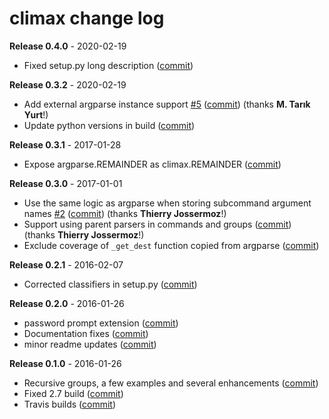 # climax change log

**Release 0.4.0** - 2020-02-19

- Fixed setup.py long description ([commit](https://github.com/miguelgrinberg/climax/commit/8fa9f4fb1f992a4f498d3a291aad2318bf17ef42))

**Release 0.3.2** - 2020-02-19

- Add external argparse instance support [#5](https://github.com/miguelgrinberg/climax/issues/5) ([commit](https://github.com/miguelgrinberg/climax/commit/2a9ba139b181e1b3bf4e222787f64052bf33f369)) (thanks **M. Tarık Yurt**!)
- Update python versions in build ([commit](https://github.com/miguelgrinberg/climax/commit/1efe841fcc976e994f62c9212052cfc85b8fa984))

**Release 0.3.1** - 2017-01-28

- Expose argparse.REMAINDER as climax.REMAINDER ([commit](https://github.com/miguelgrinberg/climax/commit/7b20518e92081b48c59f5f275093c616a9c2ebf4))

**Release 0.3.0** - 2017-01-01

- Use the same logic as argparse when storing subcommand argument names [#2](https://github.com/miguelgrinberg/climax/issues/2) ([commit](https://github.com/miguelgrinberg/climax/commit/68cd7447ec740d0f0a6a3805ea147eedfe401fcb)) (thanks **Thierry Jossermoz**!)
- Support using parent parsers in commands and groups ([commit](https://github.com/miguelgrinberg/climax/commit/4bc2a316e4c9349b70b442201e9104b4362549bc)) (thanks **Thierry Jossermoz**!)
- Exclude coverage of `_get_dest` function copied from argparse ([commit](https://github.com/miguelgrinberg/climax/commit/8931d75bad80e508a9fd1d6dcc5324a110f0e05e))

**Release 0.2.1** - 2016-02-07

- Corrected classifiers in setup.py ([commit](https://github.com/miguelgrinberg/climax/commit/bb2c90ecf67373f2f414d4934f15498e190d159a))

**Release 0.2.0** - 2016-01-26

- password prompt extension ([commit](https://github.com/miguelgrinberg/climax/commit/98e746174b7ea90da482e17ad0d099bd1b662aaf))
- Documentation fixes ([commit](https://github.com/miguelgrinberg/climax/commit/307a14f78c8facec54a619d250f36eae9a2fad4a))
- minor readme updates ([commit](https://github.com/miguelgrinberg/climax/commit/74ff330870c83a74a83f916f227d18ff2ce62e46))

**Release 0.1.0** - 2016-01-26

- Recursive groups, a few examples and several enhancements ([commit](https://github.com/miguelgrinberg/climax/commit/d157ba6dccd210398861dea763c4fee56ab2b7ad))
- Fixed 2.7 build ([commit](https://github.com/miguelgrinberg/climax/commit/08cf69de29df7cd0b059e26cb2446d4c1de9eac8))
- Travis builds ([commit](https://github.com/miguelgrinberg/climax/commit/35044918137d6b5b875457ad321c5ab3d580264f))
